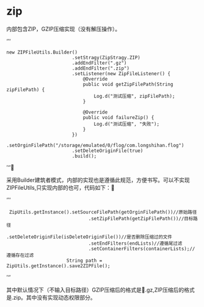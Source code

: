 <h1> zip </h1>


内部包含ZIP，GZIP压缩实现（没有解压操作）。

‘’‘


    new ZIPFileUtils.Builder()
                            .setStragy(ZipStragy.ZIP)
                            .addEndFilter(".gz")
                            .addEndFilter(".zip")
                            .setListener(new ZipFileListener() {
                                @Override
                                public void getZipFilePath(String zipFilePath) {
                                    Log.d("测试压缩", zipFilePath);
                                }

                                @Override
                                public void failureZip() {
                                    Log.d("测试压缩", "失败");
                                }
                            })
                            .setOrginFilePath("/storage/emulated/0/flog/com.longshihan.flog")
                            .setDeleteOriginFile(true)
                            .build();




’‘’

采用Builder建筑者模式，内部的实现也是遵循此规范，方便书写。可以不实现ZIPFileUtils,只实现内部的也可，代码如下：

‘’‘

     ZipUtils.getInstance().setSourceFilePath(getOrginFilePath())//原始路径
                                  .setZipFilePath(getZipFilePath())//目标路径
                                  .setDeleteOriginFile(isDeleteOriginFile())//是否删除压缩过的文件
                                  .setEndFilters(endLists)//遵循尾过滤
                                  .setContainerFilters(containerLists);//遵循存在过滤
                          String path = ZipUtils.getInstance().save2ZIPFile();




’‘’


其中默认情况下（不输入目标路径）GZIP压缩后的格式是.gz,ZIP压缩后的格式是.zip。其中没有实现动态权限部分。
